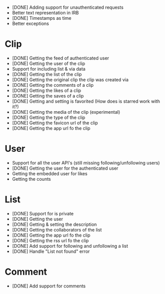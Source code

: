 * [DONE] Adding support for unauthenticated requests
* Better text representation in IRB
* [DONE] Timestamps as time
* Better exceptions

# Clip

* [DONE] Getting the feed of authenticated user
* [DONE] Getting the user of the clip
* Support for including list & via data
* [DONE] Getting the list of the clip
* [DONE] Getting the original clip the clip was created via
* [DONE] Getting the comments of a clip
* [DONE] Getting the likes of a clip
* [DONE] Getting the saves of a clip
* [DONE] Getting and setting is favorited (How does is starred work with it?)
* [DONE] Getting the media of the clip (experimental)
* [DONE] Getting the type of the clip
* [DONE] Getting the favicon url of the clip
* [DONE] Getting the app url fo the clip

# User

* Support for all the user API's (still missing following/unfollowing users)
* [DONE] Getting the user for the authenticated user
* Getting the embedded user for likes
* Getting the counts

# List

* [DONE] Support for is private
* [DONE] Getting the user
* [DONE] Getting & setting the description
* [DONE] Getting the collaborators of the list
* [DONE] Getting the app url fo the clip
* [DONE] Getting the rss url fo the clip
* [DONE] Add support for following and unfollowing a list
* [DONE] Handle "List not found" error

# Comment

* [DONE] Add support for comments


